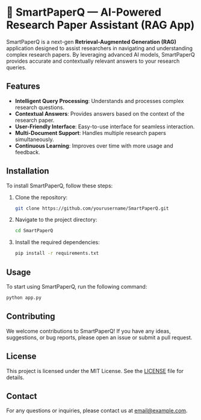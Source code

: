 # 🧠 SmartPaperQ — AI-Powered Research Paper Assistant (RAG App)

SmartPaperQ is a next-gen **Retrieval-Augmented Generation (RAG)** application designed to assist researchers in navigating and understanding complex research papers. By leveraging advanced AI models, SmartPaperQ provides accurate and contextually relevant answers to your research queries.

## Features

- **Intelligent Query Processing**: Understands and processes complex research questions.
- **Contextual Answers**: Provides answers based on the context of the research paper.
- **User-Friendly Interface**: Easy-to-use interface for seamless interaction.
- **Multi-Document Support**: Handles multiple research papers simultaneously.
- **Continuous Learning**: Improves over time with more usage and feedback.

## Installation

To install SmartPaperQ, follow these steps:

1. Clone the repository:
   ```bash
   git clone https://github.com/yourusername/SmartPaperQ.git
   ```
2. Navigate to the project directory:
   ```bash
   cd SmartPaperQ
   ```
3. Install the required dependencies:
   ```bash
   pip install -r requirements.txt
   ```

## Usage

To start using SmartPaperQ, run the following command:
```bash
python app.py
```

## Contributing

We welcome contributions to SmartPaperQ! If you have any ideas, suggestions, or bug reports, please open an issue or submit a pull request.

## License

This project is licensed under the MIT License. See the [LICENSE](LICENSE) file for details.

## Contact

For any questions or inquiries, please contact us at [email@example.com](mailto:email@example.com).